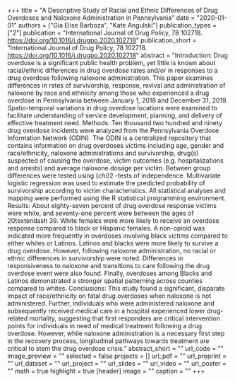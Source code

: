 +++
title = "A Descriptive Study of Racial and Ethnic Differences of Drug Overdoses and Naloxone Administration in Pennsylvania"
date = "2020-01-01"
authors = ["Gia Elise Barboza", "Kate Angulski"]
publication_types = ["2"]
publication = "International Journal of Drug Policy, 78 102718. https://doi.org/10.1016/j.drugpo.2020.102718"
publication_short = "International Journal of Drug Policy, 78 102718. https://doi.org/10.1016/j.drugpo.2020.102718"
abstract = "Introduction: Drug overdose is a significant public health problem, yet little is known about racial/ethnic differences in drug overdose rates and/or in responses to a drug overdose following naloxone administration. This paper examines differences in rates of survivorship, response, revival and administration of naloxone by race and ethnicity among those who experienced a drug overdose in Pennsylvania between January 1, 2018 and December 31, 2019. Spatio-temporal variations in drug overdose locations were examined to facilitate understanding of service development, planning, and delivery of effective treatment need. Methods: Ten thousand two hundred and ninety drug overdose incidents were analyzed from the Pennsylvania Overdose Information Network (ODIN). The ODIN is a centralized repository that contains information on drug overdoses victims including age, gender and race/ethnicity, naloxone administrations and survivorship, drug(s) suspected of causing the overdose, victim outcomes (e.g. hospitalizations and arrests) and average naloxone dosage per victim. Between group differences were tested using {$chi$}2 -tests of independence. Multivariate logistic regression was used to estimate the predicted probability of survivorship according to victim characteristics. All statistical analyses and mapping were performed using the R statistical programming environment. Results: About eighty-seven percent of drug overdose response victims were white, and seventy-one percent were between the ages of 20textendash 39. White females were more likely to receive an overdose response compared to black or Hispanic females. A non-opioid was indicated more frequently in overdoses involving black victims compared to either whites or Latinos. Latinos and blacks were more likely to survive a drug overdose. However, following naloxone administration, no racial or ethnic differences in survivorship were noted. Differences in responsiveness to naloxone and transitions to care following the drug overdose event were also found. Finally, overdoses among Blacks and Latinos demonstrated a stronger spatial patterning across counties compared to whites. Conclusions: This study found a significant, disparate impact of race/ethnicity on fatal drug overdoses when naloxone is not administered. Further, individuals who were administered naloxone and subsequently received medical care in a hospital experienced lower drug-related mortality, suggesting that first responders are critical intervention points for individuals in need of medical treatment following a drug overdose. However, while naloxone administration is a necessary first step in the recovery process, longitudinal pathways towards treatment are critical to stem the drug overdose crisis."
abstract_short = ""
url_code = ""
image_preview = ""
selected = false
projects = []
url_pdf = ""
url_preprint = ""
url_dataset = ""
url_project = ""
url_slides = ""
url_video = ""
url_poster = ""
math = true
highlight = true
[header]
image = ""
caption = ""
+++

